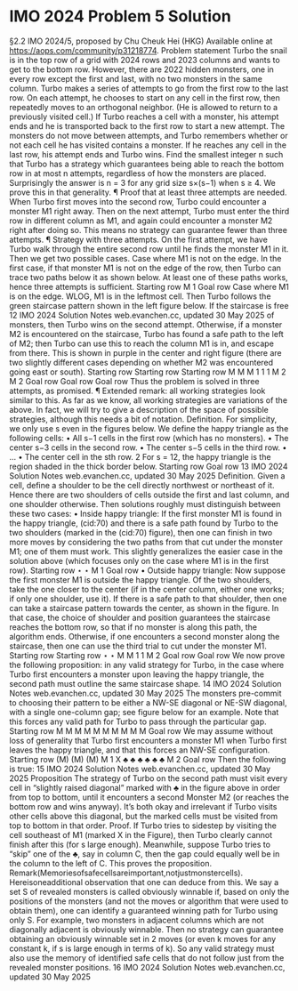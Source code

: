 # IMO 2024 Problem 5 Solution

§2.2 IMO 2024/5, proposed by Chu Cheuk Hei (HKG)
Available online at https://aops.com/community/p31218774.
Problem statement
Turbo the snail is in the top row of a grid with 2024 rows and 2023 columns and
wants to get to the bottom row. However, there are 2022 hidden monsters, one in
every row except the first and last, with no two monsters in the same column.
Turbo makes a series of attempts to go from the first row to the last row. On
each attempt, he chooses to start on any cell in the first row, then repeatedly moves
to an orthogonal neighbor. (He is allowed to return to a previously visited cell.) If
Turbo reaches a cell with a monster, his attempt ends and he is transported back to
the first row to start a new attempt. The monsters do not move between attempts,
and Turbo remembers whether or not each cell he has visited contains a monster. If
he reaches any cell in the last row, his attempt ends and Turbo wins.
Find the smallest integer n such that Turbo has a strategy which guarantees being
able to reach the bottom row in at most n attempts, regardless of how the monsters
are placed.
Surprisingly the answer is n = 3 for any grid size s×(s−1) when s ≥ 4. We prove this
in that generality.
¶ Proof that at least three attempts are needed. When Turbo first moves into the
second row, Turbo could encounter a monster M1 right away. Then on the next attempt,
Turbo must enter the third row in different column as M1, and again could encounter a
monster M2 right after doing so. This means no strategy can guarantee fewer than three
attempts.
¶ Strategy with three attempts. On the first attempt, we have Turbo walk through
the entire second row until he finds the monster M1 in it. Then we get two possible cases.
Case where M1 is not on the edge. In the first case, if that monster M1 is not on
the edge of the row, then Turbo can trace two paths below it as shown below. At least
one of these paths works, hence three attempts is sufficient.
Starting row
M
1
Goal row
Case where M1 is on the edge. WLOG, M1 is in the leftmost cell. Then Turbo
follows the green staircase pattern shown in the left figure below. If the staircase is free
12
IMO 2024 Solution Notes web.evanchen.cc, updated 30 May 2025
of monsters, then Turbo wins on the second attempt. Otherwise, if a monster M2 is
encountered on the staircase, Turbo has found a safe path to the left of M2; then Turbo
can use this to reach the column M1 is in, and escape from there. This is shown in purple
in the center and right figure (there are two slightly different cases depending on whether
M2 was encountered going east or south).
Starting row Starting row Starting row
M M M
1 1 1
M
2
M
2
Goal row Goal row Goal row
Thus the problem is solved in three attempts, as promised.
¶ Extended remark: all working strategies look similar to this. As far as we know, all
working strategies are variations of the above. In fact, we will try to give a description of
the space of possible strategies, although this needs a bit of notation.
Definition. For simplicity, we only use s even in the figures below. We define the happy
triangle as the following cells:
• All s−1 cells in the first row (which has no monsters).
• The center s−3 cells in the second row.
• The center s−5 cells in the third row.
• ...
• The center cell in the sth row.
2
For s = 12, the happy triangle is the region shaded in the thick border below.
Starting row
Goal row
13
IMO 2024 Solution Notes web.evanchen.cc, updated 30 May 2025
Definition. Given a cell, define a shoulder to be the cell directly northwest or northeast
of it. Hence there are two shoulders of cells outside the first and last column, and one
shoulder otherwise.
Then solutions roughly must distinguish between these two cases:
• Inside happy triangle: If the first monster M1 is found in the happy triangle,
(cid:70)
and there is a safe path found by Turbo to the two shoulders (marked in the
(cid:70)
figure), then one can finish in two more moves by considering the two paths from
that cut under the monster M1; one of them must work. This slightly generalizes
the easier case in the solution above (which focuses only on the case where M1 is
in the first row).
Starting row
⋆ ⋆
M
1
Goal row
• Outside happy triangle: Now suppose the first monster M1 is outside the happy
triangle. Of the two shoulders, take the one closer to the center (if in the center
column, either one works; if only one shoulder, use it). If there is a safe path to
that shoulder, then one can take a staircase pattern towards the center, as shown in
the figure. In that case, the choice of shoulder and position guarantees the staircase
reaches the bottom row, so that if no monster is along this path, the algorithm
ends. Otherwise, if one encounters a second monster along the staircase, then one
can use the third trial to cut under the monster M1.
Starting row Starting row
⋆ ⋆
M M
1 1
M
2
Goal row Goal row
We now prove the following proposition: in any valid strategy for Turbo, in the case
where Turbo first encounters a monster upon leaving the happy triangle, the second path
must outline the same staircase shape.
14
IMO 2024 Solution Notes web.evanchen.cc, updated 30 May 2025
The monsters pre-commit to choosing their pattern to be either a NW-SE diagonal or
NE-SW diagonal, with a single one-column gap; see figure below for an example. Note
that this forces any valid path for Turbo to pass through the particular gap.
Starting row
M
M
M
M
M
M
M
M
M
M
Goal row
We may assume without loss of generality that Turbo first encounters a monster M1
when Turbo first leaves the happy triangle, and that this forces an NW-SE configuration.
Starting row
(M)
(M)
(M)
M
1
X ♣
♣
♣
♣
♣
♣
M
2
Goal row
Then the following is true:
15
IMO 2024 Solution Notes web.evanchen.cc, updated 30 May 2025
Proposition
The strategy of Turbo on the second path must visit every cell in “slightly raised
diagonal” marked with ♣ in the figure above in order from top to bottom, until
it encounters a second Monster M2 (or reaches the bottom row and wins anyway).
It’s both okay and irrelevant if Turbo visits other cells above this diagonal, but the
marked cells must be visited from top to bottom in that order.
Proof. If Turbo tries to sidestep by visiting the cell southeast of M1 (marked X in the
Figure), then Turbo clearly cannot finish after this (for s large enough). Meanwhile,
suppose Turbo tries to “skip” one of the ♣, say in column C, then the gap could equally
well be in the column to the left of C. This proves the proposition.
Remark(Memoriesofsafecellsareimportant,notjustmonstercells). Hereisoneadditional
observation that one can deduce from this. We say a set S of revealed monsters is called
obviously winnable if, based on only the positions of the monsters (and not the moves or
algorithm that were used to obtain them), one can identify a guaranteed winning path
for Turbo using only S. For example, two monsters in adjacent columns which are not
diagonally adjacent is obviously winnable.
Then no strategy can guarantee obtaining an obviously winnable set in 2 moves (or even
k moves for any constant k, if s is large enough in terms of k). So any valid strategy must
also use the memory of identified safe cells that do not follow just from the revealed monster
positions.
16
IMO 2024 Solution Notes web.evanchen.cc, updated 30 May 2025